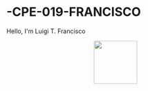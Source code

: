 # -CPE-019-FRANCISCO

Hello, I'm Luigi T. Francisco
<div id="header" align="center">
  <img src="https://media3.giphy.com/media/4lu5FuhtrbaOQgKN57/giphy.gif" width="100"/>
</div>
